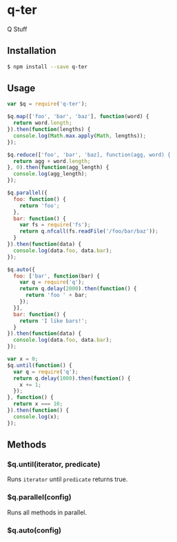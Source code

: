 # q-ter

Q Stuff

## Installation

```bash
$ npm install --save q-ter
```

## Usage

```javascript
var $q = require('q-ter');

$q.map(['foo', 'bar', 'baz'], function(word) {
  return word.length;
}).then(function(lengths) {
  console.log(Math.max.apply(Math, lengths));
});

$q.reduce(['foo', 'bar', 'baz], function(agg, word) {
  return agg + word.length;
}, 0).then(function(agg_length) {
  console.log(agg_length);
});

$q.parallel({
  foo: function() {
    return 'foo';
  },
  bar: function() {
    var fs = require('fs');
    return q.nfcall(fs.readFile('/foo/bar/baz'));
  }
}).then(function(data) {
  console.log(data.foo, data.bar);
});

$q.auto({
  foo: ['bar', function(bar) {
    var q = require('q');
    return q.delay(2000).then(function() {
      return 'foo ' + bar;
    });
  }],
  bar: function() {
    return 'I like bars!';
  }
}).then(function(data) {
  console.log(data.foo, data.bar);
});

var x = 0;
$q.until(function() {
  var q = require('q');
  return q.delay(1000).then(function() {
    x += 1;
  });
}, function() {
  return x === 10;
}).then(function() {
  console.log(x);
});
```

## Methods

### $q.until(iterator, predicate)

Runs `iterator` until `predicate` returns true.

### $q.parallel(config)

Runs all methods in parallel.

### $q.auto(config)
